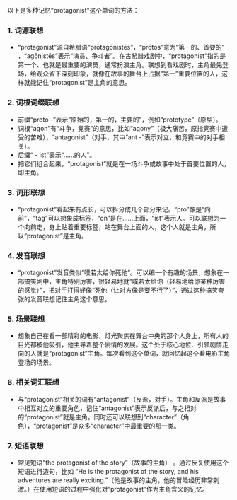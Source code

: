 以下是多种记忆“protagonist”这个单词的方法：

### 1. 词源联想
 - “protagonist”源自希腊语“prōtagōnistēs”，“prōtos”意为“第一的、首要的” ，“agōnistēs”表示“演员、争斗者”。在古希腊戏剧中，“protagonist”指的是第一个、也就是最重要的演员，通常扮演主角。联想到看戏剧时，主角最先登场，给观众留下深刻印象，就像在故事的舞台上占据“第一”重要位置的人，这样就能记住“protagonist”是主角的意思。

### 2. 词根词缀联想
 - 前缀“proto -”表示“原始的，第一的，主要的”，例如“prototype”（原型）。
 - 词根“agon”有“斗争，竞赛”的意思，比如“agony”（极大痛苦，原指竞赛中遭受的苦难），“antagonist”（对手，其中“ant -”表示对立，和竞赛中的对手相关）。
 - 后缀“ - ist”表示“……的人”。
 - 把它们组合起来，“protagonist”就是在一场斗争或故事中处于首要位置的人，即主角。

### 3. 词形联想
 - “protagonist”看起来有点长，可以拆分成几个部分来记。“pro”像是“向前”，“tag”可以想象成标签，“on”是在……上面，“ist”表示人。可以联想为一个向前走，身上贴着重要标签，站在舞台上面的人，这个人就是主角，所以“protagonist”是主角。

### 4. 发音联想
 - “protagonist”发音类似“噗若太给你死他”。可以编一个有趣的场景，想象在一部搞笑剧中，主角特别厉害，很轻易地就“噗若太给你（轻易地给你某种厉害的感觉）”，把对手打得好像“死他（让对方像是要不行了）”，通过这种搞笑夸张的发音联想记住主角这个意思。

### 5. 场景联想
 - 想象自己在看一部精彩的电影，灯光聚焦在舞台中央的那个人身上，所有人的目光都被他吸引，他主导着整个剧情的发展。这个处于核心地位、引领剧情走向的人就是“protagonist”主角。每次看到这个单词，就回忆起这个看电影主角登场的场景。

### 6. 相关词汇联想
 - 与“protagonist”相关的词有“antagonist”（反派，对手）。主角和反派是故事中相互对立的重要角色，记住“antagonist”表示反派后，与之相对的“protagonist”就是主角。同时还可以联想到“character”（角色），“protagonist”是众多“character”中最重要的那一类。

### 7. 短语联想
 - 常见短语“the protagonist of the story”（故事的主角） 。通过反复使用这个短语进行造句，比如 “He is the protagonist of the story, and his adventures are really exciting.”（他是故事的主角，他的冒险经历非常刺激。）在使用短语的过程中强化对“protagonist”作为主角含义的记忆。 